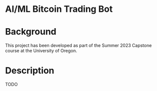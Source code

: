 # AI/ML Bitcoin Trading Bot

# Background

This project has been developed as part of the Summer 2023 Capstone course at the University of Oregon.

# Description

TODO